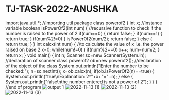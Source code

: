 # TJ-TASK-2022-ANUSHKA
import java.util.*;
//importing util package
class powerof2
{
    int x;
    //instance variable
    boolean isPowerOf2(int num)
    {
        //recursive function to check if the number is raised to the power of 2
        if(num==0)
        {
            return false;
        }
        if(num==1)
        {
            return true;
        }
        if(num%2!=0)
        {
            isPowerOf2(num/2);
            return false;
        }
        else
        {
           return true; 
        }
    }
    int calcx(int num)
    {
        //to calculate the value of x i.e. the power raised on base 2
        x=0;
        while(num!=0)
        {
            if(num%2==0)
            x++;
            num=num/2;
        }
        return x;
    }
    void main()
    {
        int n;
        Scanner sc=new Scanner(System.in);
        //declaration of scanner class
        powerof2 ob=new powerof2();
        //declaration of the object of the class
        System.out.println("Enter the number to be checked:");
        n=sc.nextInt();
        x=ob.calcx(n);
        if(ob.isPowerOf2(n)==true)
        {
            System.out.println("true\nExplanation: 2^"+x+"="+n);
        }
        else
        {
            System.out.println("false\nthe number entered is not a power of 2");
        }
    }
}
//end of program
![output 1](https://user-images.githubusercontent.com/118106624/201517864-acec180d-61c1-4d7e-8e3a-55572c4d2ae6.png)
![2022-11-13 (1)](https://user-images.githubusercontent.com/118106624/201517926-00252f95-c6b6-4b6e-ba07-42aaf8dae788.png)
![2022-11-13 (2)](https://user-images.githubusercontent.com/118106624/201517934-b9670c5e-04bf-4738-931c-6c70b675e218.png)
![2022-11-13 (3)](https://user-images.githubusercontent.com/118106624/201517944-6de6663e-22cc-4812-adbb-b872f17cefaa.png)

